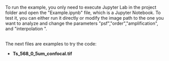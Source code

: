 <p>To run the example, you only need to execute Jupyter Lab in the project folder and open the "Example.ipynb" file, which is a Jupyter Notebook. To test it, you can either run it directly or modify the image path to the one you want to analyze and change the parameters "psf","order","amplification", and "interpolation ".<br><br>

The next files are examples to try the code:</p>
<ul>
  <li><b>Ts_568_0_5um_confocal.tif</b></li>
</ul>
